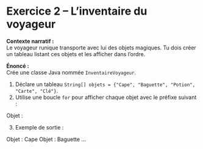 # Exercice 2 – L’inventaire du voyageur

**Contexte narratif :**  
Le voyageur runique transporte avec lui des objets magiques. Tu dois créer un tableau listant ces objets et les afficher dans l’ordre.

**Énoncé :**  
Crée une classe Java nommée `InventaireVoyageur`.  
1. Déclare un tableau `String[] objets = {"Cape", "Baguette", "Potion", "Carte", "Clé"}`.  
2. Utilise une boucle `for` pour afficher chaque objet avec le préfixe suivant :  

Objet : <nom>

3. Exemple de sortie :

Objet : Cape
Objet : Baguette
...
